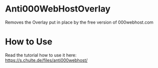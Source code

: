 # Anti000WebHostOverlay
Removes the Overlay put in place by the free version of 000webhost.com

# How to Use

Read the tutorial how to use it here: https://s.chulte.de/files/anti000webhost/
